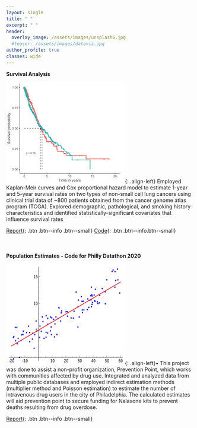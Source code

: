```yaml
---
layout: single
title: " "
excerpt: " "
header:
  overlay_image: /assets/images/unsplash6.jpg
  #teaser: /assets/images/dataviz.jpg
author_profile: true  
classes: wide 
--- 
```

**Survival Analysis**

![image-left](/assets/images/survplot_test.png){: .align-left} Employed Kaplan-Meir curves and Cox proportional hazard model to estimate 1-year and 5-year survival rates on two types of non-small cell lung cancers using clinical trial data of ~800 patients obtained from the cancer genome atlas program (TCGA). Explored demographic, pathological, and smoking history characteristics and identified statistically-significant covariates that influence survival rates 


[Report](/portfolio/Lungcanceranalysis.html){: .btn .btn--info .btn--small}    [Code](https://github.com/smakeneni/SurvivalAnlaysis/blob/master/Lungcanceranalysis.Rmd){: .btn .btn--info.btn--small}
<br>
<br>
<br>
<br>
**Population Estimates - Code for Philly Datathon 2020**

![image-left](/assets/images/Linear_regression.png){: .align-left}•	This project was done to assist a non-profit organization, Prevention Point, which works with communities affected by drug use. Integrated and analyzed data from multiple public databases and employed indirect estimation methods (multiplier method and Poisson estimation) to estimate the number of intravenous drug users in the city of Philadelphia. The calculated estimates will aid prevention point to secure funding for Nalaxone kits to prevent deaths resulting from drug overdose.  


[Report](/portfolio/team_04_report.pdf){: .btn .btn--info .btn--small}    

